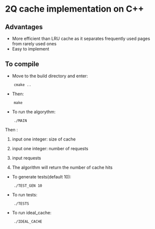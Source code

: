 # 2Q cache implementation on C++


## Advantages 
* More efficient than LRU cache as it separates frequently used pages from rarely used ones
* Easy to implement
## To compile 
* Move to the build directory and enter: 
``` 
    cmake ..
```
* Then: 
```
    make
```
* To run the algorythm: 
```
    ./MAIN
```
Then :
1) input one integer: size of cache
   
2) input one integer: number of requests 

3) input requests 

4) The algorithm will return the number of cache hits
   
* To generate tests(default 10): 
```
    ./TEST_GEN 10
```
* To run tests: 
```
    ./TESTS
```
* To run ideal_cache:
```
    ./IDEAL_CACHE
```
